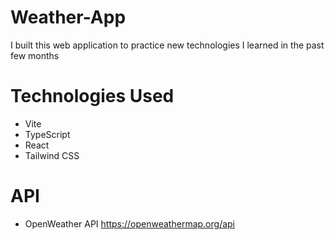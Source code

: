 # Weather-App
I built this web application to practice new technologies I learned in the past few months
# Technologies Used
* Vite 
* TypeScript
* React
* Tailwind CSS
# API 
* OpenWeather API
https://openweathermap.org/api
